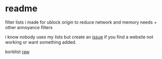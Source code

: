 # readme
filter lists i made for ublock origin to reduce network and memory needs + other annoyance filters

i know nobody uses my lists but create an [issue](https://github.com/blorborb/filterlists/issues) if you find a website not working or want something added.

borblist
[raw](https://raw.githubusercontent.com/blorborb/filterlists/refs/heads/main/borblist)
